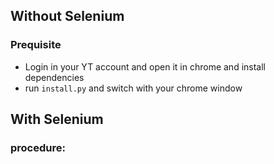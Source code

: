 ## **Without Selenium**

### Prequisite
- Login in your YT account and open it in chrome and install dependencies 
- run `install.py` and switch with your chrome window


## **With Selenium**

### procedure: